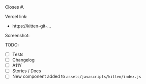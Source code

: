 Closes #.

Vercel link:

- https://kitten-git-…

Screenshot:


TODO:

- [ ] Tests
- [ ] Changelog
- [ ] A11Y
- [ ] Stories / Docs
- [ ] New component added to `assets/javascripts/kitten/index.js`
